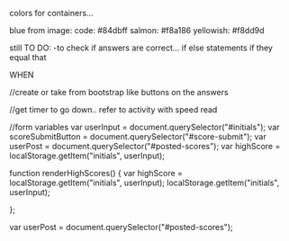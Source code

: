 colors for containers... 

blue from image:  code:	#84dbff
salmon: #f8a186
yellowish: #f8dd9d


still TO DO:
-to check if answers are correct... if else statements if they equal that


WHEN 

//create or take from bootstrap like buttons on the answers

//get timer to go down.. refer to activity with speed read

//form variables
var userInput = document.querySelector("#initials");
var scoreSubmitButton = document.querySelector("#score-submit");
var userPost = document.querySelector("#posted-scores");
var highScore = localStorage.getItem("initials", userInput);


function renderHighScores() {
	var highScore = localStorage.getItem("initials", userInput);
	localStorage.getItem("initials", userInput);

};

var userPost = document.querySelector("#posted-scores");